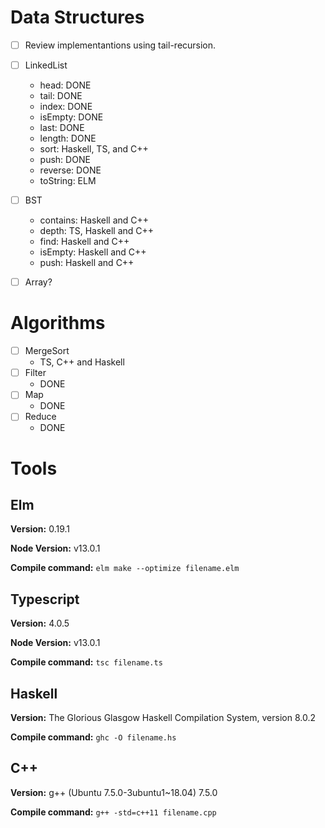 # Data Structures

- [ ] Review implementantions using tail-recursion.

- [ ] LinkedList
  - head: DONE
  - tail: DONE
  - index: DONE
  - isEmpty: DONE
  - last: DONE
  - length: DONE
  - sort: Haskell, TS, and C++
  - push: DONE
  - reverse: DONE
  - toString: ELM
- [ ] BST
  - contains: Haskell and C++
  - depth: TS, Haskell and C++
  - find: Haskell and C++
  - isEmpty: Haskell and C++
  - push: Haskell and C++
- [ ] Array?

# Algorithms

- [ ] MergeSort
  - TS, C++ and Haskell
- [ ] Filter
  - DONE
- [ ] Map
  - DONE
- [ ] Reduce
  - DONE

# Tools

## Elm

**Version:** 0.19.1

**Node Version:** v13.0.1

**Compile command:** `elm make --optimize filename.elm`

## Typescript

**Version:** 4.0.5

**Node Version:** v13.0.1

**Compile command:** `tsc filename.ts`

## Haskell

**Version:** The Glorious Glasgow Haskell Compilation System, version 8.0.2

**Compile command:** `ghc -O filename.hs`

## C++

**Version:** g++ (Ubuntu 7.5.0-3ubuntu1~18.04) 7.5.0

**Compile command:** `g++ -std=c++11 filename.cpp`
